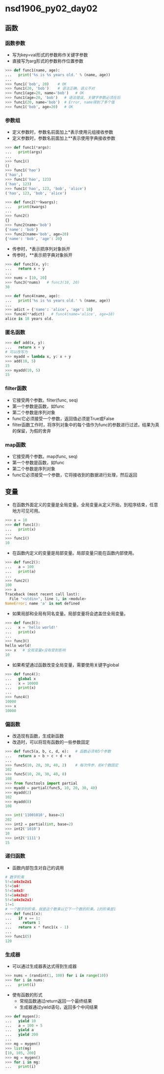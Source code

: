 # nsd1906_py02_day02

## 函数

### 函数参数

- 写为key=val形式的参数称作关键字参数
- 直接写为arg形式的参数称作位置参数

```python
>>> def func1(name, age):
...   print('%s is %s years old.' % (name, age))
... 
>>> func1('bob', 20)    # OK
>>> func1(20, 'bob')    # 语法正确，语义不对
>>> func1(age=20, name='bob')   # OK
>>> func1(age=20, 'bob')   # 语法错误, 关键字参数必须在后
>>> func1(20, name='bob')  # Error, name得到了多个值
>>> func1('bob', age=20)   # OK
```

### 参数组

- 定义参数时，参数名前面加上\*表示使用元组接收参数
- 定义参数时，参数名前面加上\*\*表示使用字典接收参数

```python
>>> def func1(*args):
...   print(args)
... 
>>> func1()
()
>>> func1('hao')
('hao',)
>>> func1('hao', 123)
('hao', 123)
>>> func1('hao', 123, 'bob', 'alice')
('hao', 123, 'bob', 'alice')

>>> def func2(**kwargs):
...   print(kwargs)
... 
>>> func2()
{}
>>> func2(name='bob')
{'name': 'bob'}
>>> func2(name='bob', age=20)
{'name': 'bob', 'age': 20}
```

- 传参时，\*表示把序列对象拆开
- 传参时，\*\*表示把字典对象拆开

```python
>>> def func3(x, y):
...   return x + y
... 
>>> nums = [10, 20]
>>> func3(*nums)   # func3(10, 20)
30

>>> def func4(name, age):
...   print('%s is %s years old.' % (name, age))
... 
>>> adict = {'name': 'alice', 'age': 18}
>>> func4(**adict)   # func4(name='alice', age=18)
alice is 18 years old.
```

### 匿名函数

```python
>>> def add(x, y):
...   return x + y
# 可以改写为
>>> myadd = lambda x, y: x + y
>>> add(10, 5)
15
>>> myadd(10, 5)
15
```

### filter函数

- 它接受两个参数。filter(func, seq)
- 第一个参数是函数，如func
- 第二个参数是序列对象
- func它必须接受一个参数，返回值必须是True或False
- filter函数工作时，将序列对象中的每个值作为func的参数进行过滤，结果为真的保留，为假的舍弃

### map函数

- 它接受两个参数。map(func, seq)
- 第一个参数是函数，如func
- 第二个参数是序列对象
- func它必须接受一个参数，它将接收到的数据进行处理，然后返回

## 变量

- 在函数外面定义的变量是全局变量。全局变量从定义开始，到程序结束，任意地方可见可用。

```python
>>> x = 10
>>> def func1():
...   print(x)
... 
>>> func1()
10
```

- 在函数内定义的变量是局部变量。局部变量只能在函数内部使用。

```python
>>> def func2():
...   a = 100
...   print(a)
... 
>>> func2()
100
>>> a
Traceback (most recent call last):
  File "<stdin>", line 1, in <module>
NameError: name 'a' is not defined
```

- 如果局部和全局有同名变量。局部变量将会遮盖住全局变量。

```python
>>> def func3():
...   x = 'hello world!'
...   print(x)
... 
>>> func3()
hello world!
>>> x   # 全局变量x没有受到影响
10
```

- 如果希望通过函数改变全局变量，需要使用关键字global

```python
>>> def func4():
...   global x
...   x = 10000
...   print(x)
... 
>>> func4()
10000
>>> x
10000
```

### 偏函数

- 改造现有函数，生成新函数
- 改造时，可以将现有函数的一些参数固定

```python
>>> def func5(a, b, c, d, e):   # 函数必须有5个参数
...   return a + b + c + d + e
... 
>>> func5(10, 20, 30, 40, 2)    # 每次传参，前4个数固定
102
>>> func5(10, 20, 30, 40, 8)
108
>>> from functools import partial
>>> myadd = partial(func5, 10, 20, 30, 40)
>>> myadd(2)
102
>>> myadd(8)
108

>>> int('11001010', base=2)
202
>>> int2 = partial(int, base=2)
>>> int2('1010')
10
>>> int2('1111')
15
```

### 递归函数

- 函数内部包含对自己的调用

```python
# 数字阶乘
5!=5x4x3x2x1
5!=5x4!
5!=5x4x3!
5!=5x4x3x2!
5!=5x4x3x2x1!
1!=1
# 一个数字的阶乘，就是这个数乘以它下一个数的阶乘。1的阶乘是1
>>> def func1(x):
...   if x == 1:
...     return 1
...   return x * func1(x - 1)
... 
>>> func1(5)
120
```

### 生成器

- 可以通过生成器表达式得到生成器

```python
>>> nums = (randint(1, 100) for i in range(10))
>>> for i in nums:
...   print(i)
```

- 使有函数的形式
  - 常规函数通过return返回一个最终结果
  - 生成器通过yield语句，返回多个中间结果

```python
>>> def mygen():
...   yield 10
...   a = 100 + 5
...   yield a
...   yield 200
... 
>>> mg = mygen()
>>> list(mg)
[10, 105, 200]
>>> mg = mygen()
>>> for i in mg:
...   print(i)

```









